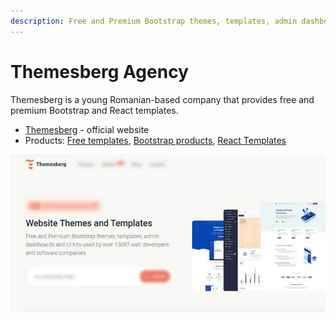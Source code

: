 ```yaml
---
description: Free and Premium Bootstrap themes, templates, admin dashboards.
---
```


# Themesberg Agency

Themesberg is a young Romanian-based company that provides free and premium Bootstrap and React templates.&#x20;

* [Themesberg](https://themesberg.com) - official website
* Products: [Free templates](https://themesberg.com/templates/free), [Bootstrap products](https://themesberg.com/templates/bootstrap), [React Templates](https://themesberg.com/templates/react)

![AppSeed Partner - Themesberg ](../../.gitbook/assets/docs-cover-themesberg.jpg)
